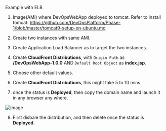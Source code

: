 Example with ELB

1. Image(AMI) where DevOpsWebApp deployed to tomcat. Refer to install tomcat: https://github.com/DevOpsPlatform/Phase-1/blob/master/tomcat9-setup-on-ubuntu.md

2. Create two instances with same AMI.

3. Create Application Load Balancer as to target the two instances.

4. Create **CloudFront Distributions**, with `Origin Path` as **/DevOpsWebApp-1.0.0** AND `Default Root Object` as **index.jsp**.

5. Choose other default values.

6. Create **CloudFront Distributions**, this might take 5 to 10 mins.

7. once the status is **Deployed**, then copy the domain name and launch it in any browser any where.

![image](https://user-images.githubusercontent.com/24622526/50066453-d8518000-01e1-11e9-8277-77118f01a1ef.png)


8. First disbale the distribution, and then delete once the status is **Deployed**.
